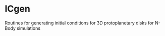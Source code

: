 ICgen
=====

Routines for generating initial conditions for 3D protoplanetary disks for N-Body simulations
